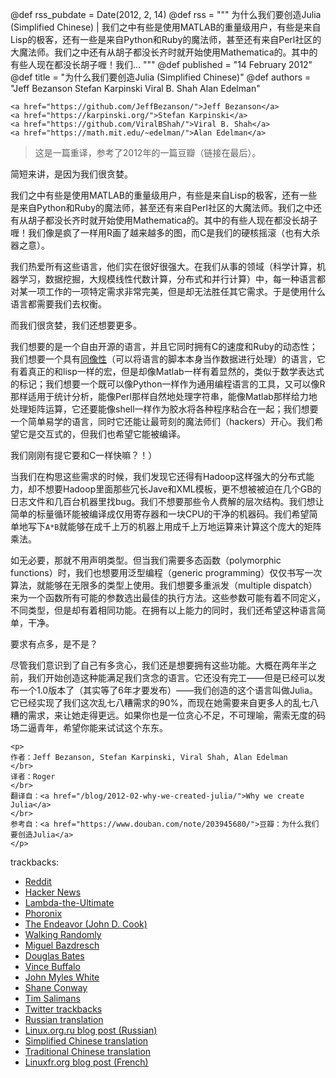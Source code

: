 @def rss_pubdate = Date(2012, 2, 14)
@def rss = """ 为什么我们要创造Julia (Simplified Chinese) | 我们之中有些是使用MATLAB的重量级用户，有些是来自Lisp的极客，还有一些是来自Python和Ruby的魔法师，甚至还有来自Perl社区的大魔法师。我们之中还有从胡子都没长齐时就开始使用Mathematica的。其中的有些人现在都没长胡子喱！我们... """
@def published = "14 February 2012"
@def title = "为什么我们要创造Julia (Simplified Chinese)"
@def authors = "Jeff Bezanson Stefan Karpinski Viral B. Shah Alan Edelman"  

~~~
<a href="https://github.com/JeffBezanson/">Jeff Bezanson</a>
<a href="https://karpinski.org/">Stefan Karpinski</a>
<a href="https://github.com/ViralBShah/">Viral B. Shah</a>
<a href="https://math.mit.edu/~edelman/">Alan Edelman</a>
~~~


> 这是一篇重译，参考了2012年的一篇豆瓣（链接在最后）。

简短来讲，是因为我们很贪婪。

我们之中有些是使用MATLAB的重量级用户，有些是来自Lisp的极客，还有一些是来自Python和Ruby的魔法师，甚至还有来自Perl社区的大魔法师。我们之中还有从胡子都没长齐时就开始使用Mathematica的。其中的有些人现在都没长胡子喱！我们像是疯了一样用R画了越来越多的图，而C是我们的硬核摇滚（也有大杀器之意）。

我们热爱所有这些语言，他们实在很好很强大。在我们从事的领域（科学计算，机器学习，数据挖掘，大规模线性代数计算，分布式和并行计算）中，每一种语言都对某一项工作的一项特定需求非常完美，但是却无法胜任其它需求。于是使用什么语言都需要我们去权衡。

而我们很贪婪，我们还想要更多。

我们想要的是一个自由开源的语言，并且它同时拥有C的速度和Ruby的动态性；我们想要一个具有[同像性]()（可以将语言的脚本本身当作数据进行处理）的语言，它有着真正的和lisp一样的宏，但是却像Matlab一样有着显然的，类似于数学表达式的标记；我们想要一个既可以像Python一样作为通用编程语言的工具，又可以像R那样适用于统计分析，能像Perl那样自然地处理字符串，能像Matlab那样给力地处理矩阵运算，它还要能像shell一样作为胶水将各种程序粘合在一起；我们想要一个简单易学的语言，同时它还能让最苛刻的魔法师们（hackers）开心。我们希望它是交互式的，但我们也希望它能被编译。

我们刚刚有提它要和C一样快嘛？！）

当我们在构思这些需求的时候，我们发现它还得有Hadoop这样强大的分布式能力，却不想要Hadoop里面那些冗长Jave和XML模板，更不想被被迫在几个GB的日志文件和几百台机器里找bug。我们不想要那些令人费解的层次结构。我们想让简单的标量循环能被编译成仅用寄存器和一块CPU的干净的机器码。我们希望简单地写下`A*B`就能够在成千上万的机器上用成千上万地运算来计算这个庞大的矩阵乘法。

如无必要，那就不用声明类型。但当我们需要多态函数（polymorphic functions）时，我们也想要用泛型编程（generic programming）仅仅书写一次算法，就能够在无限多的类型上使用。我们想要多重派发（multiple dispatch）来为一个函数所有可能的参数选出最佳的执行方法。这些参数可能有着不同定义，不同类型，但是却有着相同功能。在拥有以上能力的同时，我们还希望这种语言简单，干净。

要求有点多，是不是？

尽管我们意识到了自己有多贪心，我们还是想要拥有这些功能。大概在两年半之前，我们开始创造这种能满足我们贪念的语言。它还没有完工——但是已经可以发布一个1.0版本了（其实等了6年才要发布）——我们创造的这个语言叫做Julia。它已经实现了我们这次乱七八糟需求的90%，而现在她需要来自更多人的乱七八糟的需求，来让她走得更远。如果你也是一位贪心不足，不可理喻，需索无度的码场二逼青年，希望你能来试试这个东东。

~~~
<p>
作者：Jeff Bezanson, Stefan Karpinski, Viral Shah, Alan Edelman
</br>
译者：Roger
</br>
翻译自：<a href="/blog/2012-02-why-we-created-julia/">Why we create Julia</a>
</br>
参考自：<a href="https://www.douban.com/note/203945680/">豆瓣：为什么我们要创造Julia</a>
</p>
~~~

trackbacks:
- [Reddit](https://www.reddit.com/r/programming/comments/pv3k9/why_we_created_julia_a_new_programming_language/)
- [Hacker News](https://news.ycombinator.com/item?id=3606380)
- [Lambda-the-Ultimate](http://lambda-the-ultimate.org/node/4452)
- [Phoronix](https://www.phoronix.com/scan.php?page=news_item&px=MTA2ODg)
- [The Endeavor (John D. Cook)](https://www.johndcook.com/blog/2012/02/22/julia-random-number-generation/)
- [Walking Randomly](http://www.walkingrandomly.com/?p=87)
- [Miguel Bazdresch](http://2pif.info/op/julia.html)
- [Douglas Bates](https://dmbates.blogspot.in/2012/03/julia-version-of-multinomial-sampler_12.html)
- [Vince Buffalo](https://vincebuffalo.com/blog/2012/03/07/thoughts-on-julia-and-r.html)
- [John Myles White](https://www.johnmyleswhite.com/notebook/2012/03/31/julia-i-love-you/)
- [Shane Conway](https://www.statalgo.com/2012/03/24/statistics-with-julia/)
- [Tim Salimans](http://timsalimans.com/gibbs-sampling-with-julia/)
- [Twitter trackbacks](https://topsy.com/julialang.org/)
- [Russian translation](https://habrahabr.ru/blogs/programming/138577/)
- [Linux.org.ru blog post (Russian)](https://www.linux.org.ru/news/opensource/7440863)
- [Simplified Chinese translation](https://sd.csdn.net/a/20120223/312315.html)
- [Traditional Chinese translation](http://www.hellogcc.org/?p=20)
- [Linuxfr.org blog post (French)](https://linuxfr.org/news/version-1-0-de-julia)

